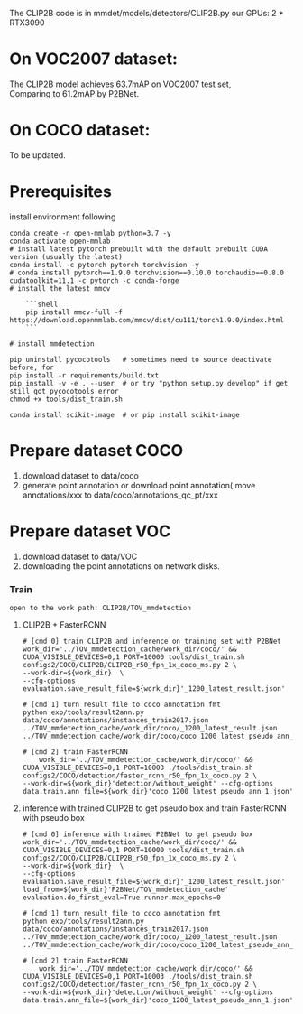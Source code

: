 The CLIP2B code is in mmdet/models/detectors/CLIP2B.py
our GPUs: 2 * RTX3090

# On VOC2007 dataset:
 The CLIP2B model achieves 63.7mAP on VOC2007 test set, \
 Comparing to 61.2mAP by P2BNet.


# On COCO dataset:
 To be updated.

# Prerequisites
install environment following
```shell script
conda create -n open-mmlab python=3.7 -y
conda activate open-mmlab
# install latest pytorch prebuilt with the default prebuilt CUDA version (usually the latest)
conda install -c pytorch pytorch torchvision -y
# conda install pytorch==1.9.0 torchvision==0.10.0 torchaudio==0.8.0 cudatoolkit=11.1 -c pytorch -c conda-forge
# install the latest mmcv

    ```shell
    pip install mmcv-full -f https://download.openmmlab.com/mmcv/dist/cu111/torch1.9.0/index.html
    ```

# install mmdetection

pip uninstall pycocotools   # sometimes need to source deactivate before, for 
pip install -r requirements/build.txt
pip install -v -e . --user  # or try "python setup.py develop" if get still got pycocotools error
chmod +x tools/dist_train.sh
```

```shell script
conda install scikit-image  # or pip install scikit-image
```



#  Prepare dataset COCO
1. download dataset to data/coco
2. generate point annotation or download point annotation(
move annotations/xxx to data/coco/annotations_qc_pt/xxx

# Prepare dataset VOC
1. download dataset to data/VOC
2. downloading the point annotations on network disks.




### Train 
```open to the work path: CLIP2B/TOV_mmdetection```
1. CLIP2B + FasterRCNN
    ```shell script
    # [cmd 0] train CLIP2B and inference on training set with P2BNet
	work_dir='../TOV_mmdetection_cache/work_dir/coco/' && CUDA_VISIBLE_DEVICES=0,1 PORT=10000 tools/dist_train.sh configs2/COCO/CLIP2B/CLIP2B_r50_fpn_1x_coco_ms.py 2 \
	--work-dir=${work_dir}  \
	--cfg-options evaluation.save_result_file=${work_dir}'_1200_latest_result.json'
	
    # [cmd 1] turn result file to coco annotation fmt
	python exp/tools/result2ann.py data/coco/annotations/instances_train2017.json ../TOV_mmdetection_cache/work_dir/coco/_1200_latest_result.json  ../TOV_mmdetection_cache/work_dir/coco/coco_1200_latest_pseudo_ann_1.json
    
    # [cmd 2] train FasterRCNN
    	work_dir='../TOV_mmdetection_cache/work_dir/coco/' && CUDA_VISIBLE_DEVICES=0,1 PORT=10003 ./tools/dist_train.sh configs2/COCO/detection/faster_rcnn_r50_fpn_1x_coco.py 2 \
	--work-dir=${work_dir}'detection/without_weight' --cfg-options data.train.ann_file=${work_dir}'coco_1200_latest_pseudo_ann_1.json'
    ```

2. inference with trained CLIP2B to get pseudo box and train FasterRCNN with pseudo box
    ```shell script
    # [cmd 0] inference with trained P2BNet to get pseudo box
	work_dir='../TOV_mmdetection_cache/work_dir/coco/' && CUDA_VISIBLE_DEVICES=0,1 PORT=10000 tools/dist_train.sh configs2/COCO/CLIP2B/CLIP2B_r50_fpn_1x_coco_ms.py 2 \
	--work-dir=${work_dir}  \
	--cfg-options  evaluation.save_result_file=${work_dir}'_1200_latest_result.json' load_from=${work_dir}'P2BNet/TOV_mmdetection_cache' evaluation.do_first_eval=True runner.max_epochs=0 
	
    # [cmd 1] turn result file to coco annotation fmt
	python exp/tools/result2ann.py data/coco/annotations/instances_train2017.json ../TOV_mmdetection_cache/work_dir/coco/_1200_latest_result.json  ../TOV_mmdetection_cache/work_dir/coco/coco_1200_latest_pseudo_ann_1.json
    
    # [cmd 2] train FasterRCNN
    	work_dir='../TOV_mmdetection_cache/work_dir/coco/' && CUDA_VISIBLE_DEVICES=0,1 PORT=10003 ./tools/dist_train.sh configs2/COCO/detection/faster_rcnn_r50_fpn_1x_coco.py 2 \
	--work-dir=${work_dir}'detection/without_weight' --cfg-options data.train.ann_file=${work_dir}'coco_1200_latest_pseudo_ann_1.json'
    ```











